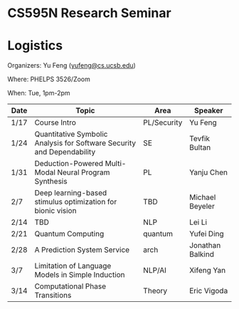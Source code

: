 # CS595N Research Seminar

# Logistics
Organizers: Yu Feng (yufeng@cs.ucsb.edu)

Where: PHELPS 3526/Zoom

When: Tue, 1pm-2pm


| Date  | Topic                                         | Area | Speaker |
|-------|-----------------------------------------------|--------|------|
| 1/17  | Course Intro   |   PL/Security   |  Yu Feng    |
| 1/24  | Quantitative Symbolic Analysis for Software Security and Dependability     | SE  | Tevfik Bultan     | 
| 1/31  |    Deduction-Powered Multi-Modal Neural Program Synthesis      |  PL      |  Yanju Chen    |   
| 2/7 |        Deep learning-based stimulus optimization for bionic vision          |   TBD   |   Michael Beyeler     |    
| 2/14 | TBD                    |  NLP | Lei Li    | 
| 2/21 | Quantum Computing |  quantum   |   Yufei Ding   |   
| 2/28 | A Prediction System Service              | arch        |   Jonathan Balkind   |    
| 3/7 | Limitation of Language Models in Simple Induction            |   NLP/AI    |   Xifeng Yan   |   
| 3/14 | Computational Phase Transitions           |   Theory    |   Eric Vigoda   |   
 

